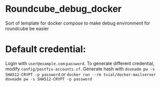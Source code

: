 # Roundcube_debug_docker
Sort of template for docker compose to make debug environment for roundcube be easier

# Default credential:

Login with `user@example.com`:`password`. To generate different credential, modify `config/postfix-accounts.cf`. Generate hash with `doveadm pw -s SHA512-CRYPT -p password` or `docker run --rm tvial/docker-mailserver doveadm pw -s SHA512-CRYPT -p password`

